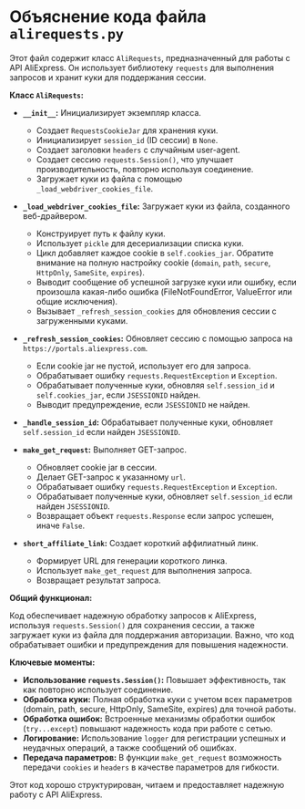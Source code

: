 # Объяснение кода файла `alirequests.py`

Этот файл содержит класс `AliRequests`, предназначенный для работы с API AliExpress. Он использует библиотеку `requests` для выполнения запросов и хранит куки для поддержания сессии.

**Класс `AliRequests`:**

* **`__init__`:** Инициализирует экземпляр класса.
    * Создает `RequestsCookieJar` для хранения куки.
    * Инициализирует `session_id` (ID сессии) в `None`.
    * Создает заголовки `headers` с случайным user-agent.
    * Создает сессию `requests.Session()`, что улучшает производительность, повторно используя соединение.
    * Загружает куки из файла с помощью `_load_webdriver_cookies_file`.


* **`_load_webdriver_cookies_file`:** Загружает куки из файла, созданного веб-драйвером.
    * Конструирует путь к файлу куки.
    * Использует `pickle` для десериализации списка куки.
    * Цикл добавляет каждое cookie в `self.cookies_jar`. Обратите внимание на полную настройку cookie (`domain`, `path`, `secure`, `HttpOnly`, `SameSite`, `expires`).
    * Выводит сообщение об успешной загрузке куки или ошибку, если произошла какая-либо ошибка (FileNotFoundError, ValueError или общие исключения).
    * Вызывает `_refresh_session_cookies` для обновления сессии с загруженными куками.

* **`_refresh_session_cookies`:** Обновляет сессию с помощью запроса на `https://portals.aliexpress.com`.
    * Если cookie jar не пустой, использует его для запроса.
    * Обрабатывает ошибку `requests.RequestException` и `Exception`.
    * Обрабатывает полученные куки, обновляя `self.session_id` и `self.cookies_jar`, если `JSESSIONID` найден.
    * Выводит предупреждение, если `JSESSIONID` не найден.

* **`_handle_session_id`:** Обрабатывает полученные куки, обновляет `self.session_id` если найден `JSESSIONID`.

* **`make_get_request`:** Выполняет GET-запрос.
    * Обновляет cookie jar в сессии.
    * Делает GET-запрос к указанному `url`.
    * Обрабатывает ошибку `requests.RequestException` и `Exception`.
    * Обрабатывает полученные куки, обновляет `self.session_id` если найден `JSESSIONID`.
    * Возвращает объект `requests.Response` если запрос успешен, иначе `False`.

* **`short_affiliate_link`:** Создает короткий аффилиатный линк.
    * Формирует URL для генерации короткого линка.
    * Использует `make_get_request` для выполнения запроса.
    * Возвращает результат запроса.

**Общий функционал:**

Код обеспечивает надежную обработку запросов к AliExpress, используя `requests.Session()` для сохранения сессии, а также загружает куки из файла для поддержания авторизации. Важно, что код обрабатывает ошибки и предупреждения для повышения надежности.

**Ключевые моменты:**

* **Использование `requests.Session()`:** Повышает эффективность, так как повторно использует соединение.
* **Обработка куки:** Полная обработка куки с учетом всех параметров (domain, path, secure, HttpOnly, SameSite, expires) для точной работы.
* **Обработка ошибок:** Встроенные механизмы обработки ошибок (`try...except`) повышают надежность кода при работе с сетью.
* **Логирование:** Использование `logger` для регистрации успешных и неудачных операций, а также сообщений об ошибках.
* **Передача параметров:** В функции `make_get_request` возможность передачи `cookies` и `headers` в качестве параметров для гибкости.


Этот код хорошо структурирован, читаем и предоставляет надежную работу с API AliExpress.